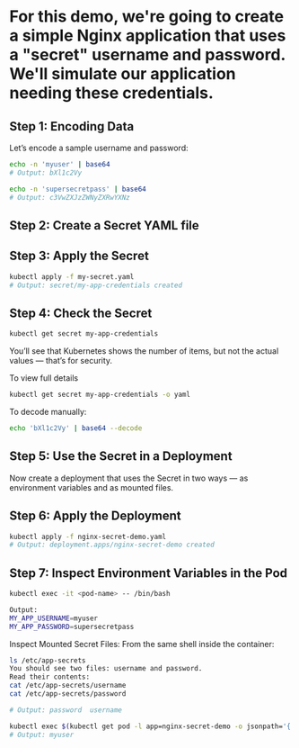 # For this demo, we're going to create a simple Nginx application that uses a "secret" username and password. We'll simulate our application needing these credentials.



## Step 1: Encoding Data

 Let’s encode a sample username and password:

```bash
echo -n 'myuser' | base64
# Output: bXl1c2Vy

echo -n 'supersecretpass' | base64
# Output: c3VwZXJzZWNyZXRwYXNz

```

## Step 2: Create a Secret YAML file

## Step 3: Apply the Secret
```bash
kubectl apply -f my-secret.yaml
# Output: secret/my-app-credentials created
```
## Step 4: Check the Secret
```bash
kubectl get secret my-app-credentials
```
You’ll see that Kubernetes shows the number of items, but not the actual values — that’s for security.

To view full details
```bash
kubectl get secret my-app-credentials -o yaml
```
To decode manually:
```bash
echo 'bXl1c2Vy' | base64 --decode
```
## Step 5: Use the Secret in a Deployment

Now create a deployment that uses the Secret in two ways — as environment variables and as mounted files.

## Step 6: Apply the Deployment
```bash
kubectl apply -f nginx-secret-demo.yaml
# Output: deployment.apps/nginx-secret-demo created
```
## Step 7: Inspect Environment Variables in the Pod
```bash
kubectl exec -it <pod-name> -- /bin/bash

Output:
MY_APP_USERNAME=myuser  
MY_APP_PASSWORD=supersecretpass

```
Inspect Mounted Secret Files:
From the same shell inside the container:
```bash
ls /etc/app-secrets
You should see two files: username and password.
Read their contents:
cat /etc/app-secrets/username
cat /etc/app-secrets/password

# Output: password  username

kubectl exec $(kubectl get pod -l app=nginx-secret-demo -o jsonpath='{.items[0].metadata.name}') -- cat /etc/app-secrets/username
# Output: myuser

```
